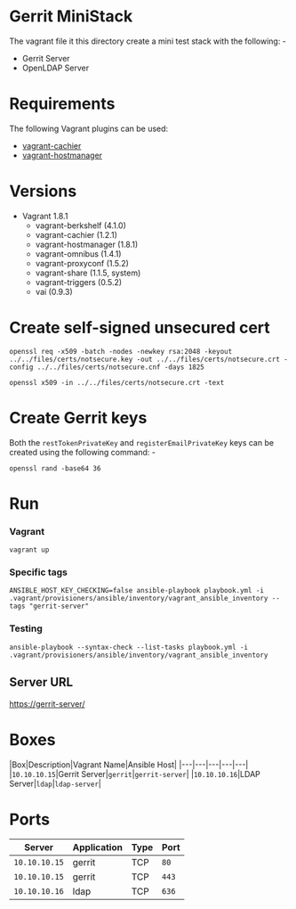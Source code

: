 
# Gerrit MiniStack

The vagrant file it this directory create a mini test stack with the following: -

- Gerrit Server
- OpenLDAP Server

# Requirements

The following Vagrant plugins can be used:

 - [vagrant-cachier](https://github.com/fgrehm/vagrant-cachier)
 - [vagrant-hostmanager](https://github.com/devopsgroup-io/vagrant-hostmanager)

# Versions

- Vagrant 1.8.1
  - vagrant-berkshelf (4.1.0)
  - vagrant-cachier (1.2.1)
  - vagrant-hostmanager (1.8.1)
  - vagrant-omnibus (1.4.1)
  - vagrant-proxyconf (1.5.2)
  - vagrant-share (1.1.5, system)
  - vagrant-triggers (0.5.2)
  - vai (0.9.3)

# Create self-signed unsecured cert

~~~
openssl req -x509 -batch -nodes -newkey rsa:2048 -keyout ../../files/certs/notsecure.key -out ../../files/certs/notsecure.crt -config ../../files/certs/notsecure.cnf -days 1825

openssl x509 -in ../../files/certs/notsecure.crt -text
~~~

# Create Gerrit keys

Both the ```restTokenPrivateKey``` and ```registerEmailPrivateKey``` keys can be created using the following command: -

~~~
openssl rand -base64 36
~~~

# Run

### Vagrant

~~~
vagrant up
~~~

### Specific tags

~~~
ANSIBLE_HOST_KEY_CHECKING=false ansible-playbook playbook.yml -i .vagrant/provisioners/ansible/inventory/vagrant_ansible_inventory --tags "gerrit-server"
~~~

### Testing

~~~
ansible-playbook --syntax-check --list-tasks playbook.yml -i .vagrant/provisioners/ansible/inventory/vagrant_ansible_inventory
~~~

## Server URL

<https://gerrit-server/>

# Boxes

|Box|Description|Vagrant Name|Ansible Host|
|---|---|---|---|---|
|```10.10.10.15```|Gerrit Server|```gerrit```|```gerrit-server```|
|```10.10.10.16```|LDAP Server|```ldap```|```ldap-server```|

# Ports

|Server|Application|Type|Port|
|---|---|---|---|
|```10.10.10.15```|gerrit|TCP|```80```|
|```10.10.10.15```|gerrit|TCP|```443```|
|```10.10.10.16```|ldap|TCP|```636```|
